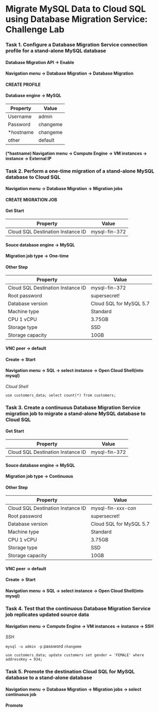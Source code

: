 # Migrate MySQL Data to Cloud SQL using Database Migration Service: Challenge Lab

### Task 1. Configure a Database Migration Service connection profile for a stand-alone MySQL database

#### Database Migration API -> Enable

#### Navigation menu -> Database Migration -> Database Migration

#### CREATE PROFILE

#### Database engine -> MySQL



| Property | Value |
| -------- | -------- |
| Username | admin |
| Password | changeme |
| *hostname | changeme |
| other | default |


 
#### (*hastname) Navigation menu -> Compute Engine -> VM instances -> instance -> External IP
	
### Task 2. Perform a one-time migration of a stand-alone MySQL database to Cloud SQL

#### Navigation menu -> Database Migration -> Migration jobs

#### CREATE MIGRATION JOB

#### Get Start
| Property | Value |
| -------- | -------- |
| Cloud SQL Destination Instance ID | mysql-fin-372 |

#### Souce database engine -> MySQL

#### Migration job type -> One-time

#### Other Step

| Property | Value |
| -------- | -------- |
| Cloud SQL Destination Instance ID | mysql-fin-372 |
| Root password | supersecret! |
| Database version | Cloud SQL for MySQL 5.7 |
| Machine type | Standard |
| CPU	1 vCPU | 3.75GB |
| Storage type | SSD |
| Storage capacity | 10GB |
	
#### VNC peer -> default

#### Create -> Start

#### Navigation menu -> SQL -> select instance -> Open Cloud Shell(into mysql)

*Cloud Shell*

`use customers_data;
select count(*) from customers;`

### Task 3. Create a continuous Database Migration Service migration job to migrate a stand-alone MySQL database to Cloud SQL

#### Get Start
| Property | Value |
| -------- | -------- |
| Cloud SQL Destination Instance ID | mysql-fin-372 |

#### Souce database engine -> MySQL

#### Migration job type -> Continuous

#### Other Step

| Property | Value |
| -------- | -------- |
| Cloud SQL Destination Instance ID | mysql-fin-xxx-con |
| Root password | supersecret! |
| Database version | Cloud SQL for MySQL 5.7 |
| Machine type | Standard |
| CPU	1 vCPU | 3.75GB |
| Storage type | SSD |
| Storage capacity | 10GB |
	
#### VNC peer -> default

#### Create -> Start

#### Navigation menu -> SQL -> select instance -> Open Cloud Shell(into mysql)

### Task 4. Test that the continuous Database Migration Service job replicates updated source data

#### Navigation menu -> Compute Engine -> VM instances -> instance -> SSH

*SSH*

`mysql -u admin -p`
password `changeme`

`use customers_data;
update customers set gender = 'FEMALE' where addressKey = 934;`

### Task 5. Promote the destination Cloud SQL for MySQL database to a stand-alone database

#### Navigation menu -> Database Migration -> Migration jobs -> select continuous job 

#### Promote
	



